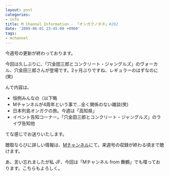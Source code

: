 ```yaml
---
layout: post
categories:
- info
title: M Channel Information - 「オンガクノタネ」#202
date: '2009-06-01 23:45:00 +0900'
tags:
- mchannel
---
```

今週号の更新が終わっております。

今回は久しぶりに、「穴金田三郎とコンクリート・ジャングルズ」のヴォーカル、穴金田三郎さんが登場です。2ヶ月ぶりですね、レギュラーのはずなのに(笑)

んで内容は、

* 恒例みんなの（以下略
* Mチャンネルが4周年という事で…全く関係のない雑談(笑)
* 日本列島オンガクの旅。今週は「高知県」
* イベント告知コーナー。「穴金田三郎とコンクリート・ジャングルズ」のライヴ告知他

てな感じでお送りいたします。

聴取ならびに詳しい情報は、[Mチャンネル][1]にて。来週号の収録が終わる頃まで聴けます。

あ、言い忘れましたが私 JF、今回は「Mチャンネル from 舞鶴」でも喋っております。こちらもよろしく。



[1]: http://mch.maizuru.info/
